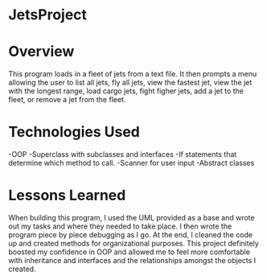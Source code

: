 # JetsProject

# Overview
This program loads in a fleet of jets from a text file. It then prompts a menu allowing the user to list all jets, fly all jets, view the fastest jet, view the jet with the longest range, load cargo jets, fight figher jets, add a jet to the fleet, or remove a jet from the fleet.

# Technologies Used
-OOP
-Superclass with subclasses and interfaces
-If statements that determine which method to call.
-Scanner for user input
-Abstract classes



# Lessons Learned
When building this program, I used the UML provided as a base and wrote out my tasks and where they needed to take place. I then wrote the program piece by piece debugging as I go. At the end, I cleaned the code up and created methods for organizational purposes. This project definitely boosted my confidence in OOP and allowed me to feel more comfortable with inheritance and interfaces and the relationships amongst the objects I created.